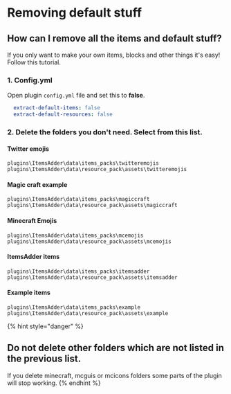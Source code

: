 # Removing default stuff

## How can I remove all the items and default stuff?

If you only want to make your own items, blocks and other things it's easy!  
Follow this tutorial.

### 1. Config.yml

Open plugin `config.yml` file and set this to **false**.

```yaml
  extract-default-items: false
  extract-default-resources: false
```

### 2. Delete the folders you don't need. Select from this list.

#### Twitter emojis

`plugins\ItemsAdder\data\items_packs\twitteremojis`  
`plugins\ItemsAdder\data\resource_pack\assets\twitteremojis`

#### Magic craft example

`plugins\ItemsAdder\data\items_packs\magiccraft`  
`plugins\ItemsAdder\data\resource_pack\assets\magiccraft`

#### Minecraft Emojis

`plugins\ItemsAdder\data\items_packs\mcemojis`  
`plugins\ItemsAdder\data\resource_pack\assets\mcemojis`

#### ItemsAdder items

`plugins\ItemsAdder\data\items_packs\itemsadder`  
`plugins\ItemsAdder\data\resource_pack\assets\itemsadder`

#### Example items

`plugins\ItemsAdder\data\items_packs\example`  
`plugins\ItemsAdder\data\resource_pack\assets\example`

{% hint style="danger" %}
## Do not delete other folders which are not listed in the previous list.

If you delete minecraft, mcguis or mcicons folders some parts of the plugin will stop working.
{% endhint %}


